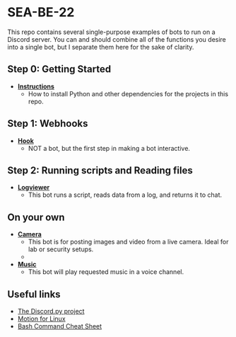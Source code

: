 # SEA-BE-22
This repo contains several single-purpose examples of bots to run on a Discord server. You can and should combine all of the functions you desire into a single bot, but I separate them here for the sake of clarity.

## Step 0: Getting Started
- **[Instructions](/instructions)**
  - How to install Python and other dependencies for the projects in this repo. 

## Step 1: Webhooks
- **[Hook](/hook)**
  - NOT a bot, but the first step in making a bot interactive. 
 
## Step 2: Running scripts and Reading files
 - **[Logviewer](/logviewer)** 
   - This bot runs a script, reads data from a log, and returns it to chat.

## On your own
- **[Camera](/camera)** 
  - This bot is for posting images and video from a live camera. Ideal for lab or security setups.
  - 
- **[Music](/music)** 
  - This bot will play requested music in a voice channel.

<!--
- **pir**
  - utilizes a cheap PIR sensor and a raspberry pi to detect motion and updates bot status accordingly
- **reactor** 
  - this bot will assign roles in a discord channel based on your reactions
- **steamer** 
  - this bot queries live stats from a specified steam game server and shows player count in status
- **the_kitchen_skink**
  -  most of the above foolishly combined into a single bot
-->


## Useful links
- [The Discord.py project](https://discordpy.readthedocs.io/en/stable/)
- [Motion for Linux](https://motion-project.github.io/)
- [Bash Command Cheat Sheet](https://www.educative.io/blog/bash-shell-command-cheat-sheet)
